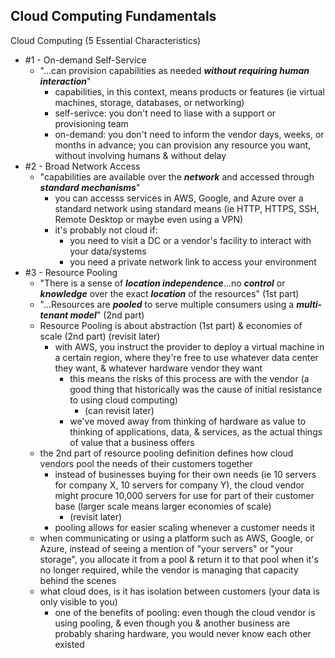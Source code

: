 ## Cloud Computing Fundamentals

Cloud Computing (5 Essential Characteristics)
* #1 - On-demand Self-Service
  * "...can provision capabilities as needed **_without requiring human interaction_**"
    * capabilities, in this context, means products or features (ie virtual machines, storage, databases, or networking)
    * self-serivce: you don't need to liase with a support or provisioning team 
    * on-demand: you don't need to inform the vendor days, weeks, or months in advance; you can provision any resource you want, without involving humans & without delay
* #2 - Broad Network Access
  * "capabilities are available over the **_network_** and accessed through **_standard mechanisms_**"
    * you can accesss services in AWS, Google, and Azure over a standard network using standard means (ie HTTP, HTTPS, SSH, Remote Desktop or maybe even using a VPN)
    * it's probably not cloud if:
      * you need to visit a DC or a vendor's facility to interact with your data/systems
      * you need a private network link to access your environment
* #3 - Resource Pooling
  * "There is a sense of **_location independence_**...no **_control_** or **_knowledge_** over the exact **_location_** of the resources" (1st part)
  * "...Resources are **_pooled_** to serve multiple consumers using a **_multi-tenant model_**" (2nd part)
  * Resource Pooling is about abstraction (1st part) & economies of scale (2nd part) (revisit later)
    * with AWS, you instruct the provider to deploy a virtual machine in a certain region, where they're free to use whatever data center they want, & whatever hardware vendor they want
      * this means the risks of this process are with the vendor (a good thing that historically was the cause of initial resistance to using cloud computing)
        * (can revisit later)
      * we've moved away from thinking of hardware as value to thinking of applications, data, & services, as the actual things of value that a business offers
  * the 2nd part of resource pooling definition defines how cloud vendors pool the needs of their customers together
    * instead of businesses buying for their own needs (ie 10 servers for company X, 10 servers for company Y), the cloud vendor might procure 10,000 servers for use for part of their customer base (larger scale means larger economies of scale) 
      * (revisit later)
    * pooling allows for easier scaling whenever a customer needs it
  * when communicating or using a platform such as AWS, Google, or Azure, instead of seeing a mention of "your servers" or "your storage", you allocate it from a pool & return it to that pool when it's no longer required, while the vendor is managing that capacity behind the scenes
  * what cloud does, is it has isolation between customers (your data is only visible to you)
    * one of the benefits of pooling: even though the cloud vendor is using pooling, & even though you & another business are probably sharing hardware, you would never know each other existed 





